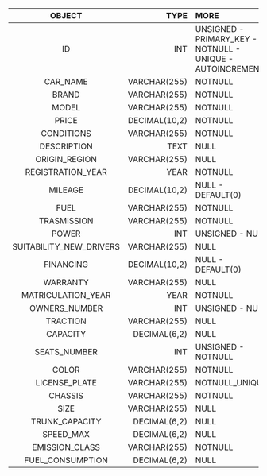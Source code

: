 | OBJECT | TYPE | MORE |  
| :---: | ---: | :--- |  
ID | INT | UNSIGNED - PRIMARY_KEY - NOTNULL - UNIQUE - AUTOINCREMENT
CAR_NAME | VARCHAR(255) | NOTNULL
BRAND | VARCHAR(255) | NOTNULL
MODEL | VARCHAR(255) | NOTNULL
PRICE | DECIMAL(10,2) | NOTNULL
CONDITIONS | VARCHAR(255) | NOTNULL
DESCRIPTION | TEXT | NULL
ORIGIN_REGION | VARCHAR(255) | NULL
REGISTRATION_YEAR | YEAR | NOTNULL
MILEAGE | DECIMAL(10,2) | NULL - DEFAULT(0)
FUEL | VARCHAR(255) | NOTNULL
TRASMISSION | VARCHAR(255) | NOTNULL
POWER | INT | UNSIGNED - NULL
SUITABILITY_NEW_DRIVERS | VARCHAR(255) | NULL
FINANCING | DECIMAL(10,2) | NULL - DEFAULT(0)
WARRANTY | VARCHAR(255) | NULL
MATRICULATION_YEAR | YEAR | NOTNULL
OWNERS_NUMBER | INT | UNSIGNED - NULL
TRACTION | VARCHAR(255) | NULL
CAPACITY | DECIMAL(6,2) | NULL
SEATS_NUMBER | INT | UNSIGNED - NOTNULL
COLOR | VARCHAR(255) | NOTNULL
LICENSE_PLATE | VARCHAR(255) | NOTNULL_UNIQUE 
CHASSIS | VARCHAR(255) | NOTNULL 
SIZE | VARCHAR(255) | NULL
TRUNK_CAPACITY | DECIMAL(6,2) | NULL
SPEED_MAX | DECIMAL(6,2) | NULL
EMISSION_CLASS | VARCHAR(255) | NOTNULL
FUEL_CONSUMPTION | DECIMAL(6,2) | NULL